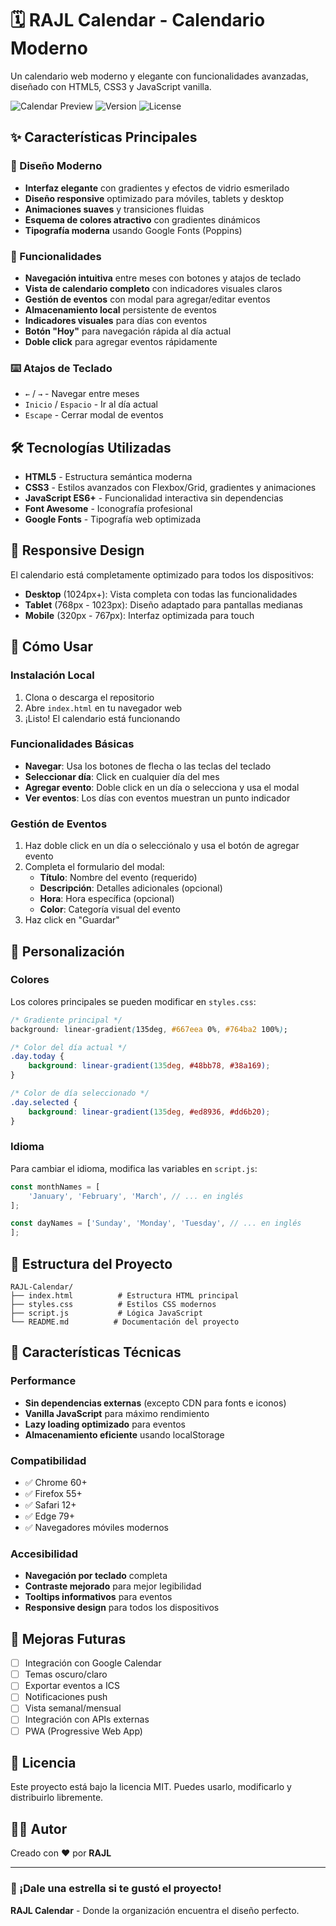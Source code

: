 # 🗓️ RAJL Calendar - Calendario Moderno

Un calendario web moderno y elegante con funcionalidades avanzadas, diseñado con HTML5, CSS3 y JavaScript vanilla.

![Calendar Preview](https://img.shields.io/badge/Status-Completed-success)
![Version](https://img.shields.io/badge/Version-1.0.0-blue)
![License](https://img.shields.io/badge/License-MIT-green)

## ✨ Características Principales

### 🎨 Diseño Moderno
- **Interfaz elegante** con gradientes y efectos de vidrio esmerilado
- **Diseño responsive** optimizado para móviles, tablets y desktop
- **Animaciones suaves** y transiciones fluidas
- **Esquema de colores atractivo** con gradientes dinámicos
- **Tipografía moderna** usando Google Fonts (Poppins)

### 🚀 Funcionalidades
- **Navegación intuitiva** entre meses con botones y atajos de teclado
- **Vista de calendario completo** con indicadores visuales claros
- **Gestión de eventos** con modal para agregar/editar eventos
- **Almacenamiento local** persistente de eventos
- **Indicadores visuales** para días con eventos
- **Botón "Hoy"** para navegación rápida al día actual
- **Doble click** para agregar eventos rápidamente

### ⌨️ Atajos de Teclado
- `←` / `→` - Navegar entre meses
- `Inicio` / `Espacio` - Ir al día actual
- `Escape` - Cerrar modal de eventos

## 🛠️ Tecnologías Utilizadas

- **HTML5** - Estructura semántica moderna
- **CSS3** - Estilos avanzados con Flexbox/Grid, gradientes y animaciones
- **JavaScript ES6+** - Funcionalidad interactiva sin dependencias
- **Font Awesome** - Iconografía profesional
- **Google Fonts** - Tipografía web optimizada

## 📱 Responsive Design

El calendario está completamente optimizado para todos los dispositivos:

- **Desktop** (1024px+): Vista completa con todas las funcionalidades
- **Tablet** (768px - 1023px): Diseño adaptado para pantallas medianas
- **Mobile** (320px - 767px): Interfaz optimizada para touch

## 🎯 Cómo Usar

### Instalación Local
1. Clona o descarga el repositorio
2. Abre `index.html` en tu navegador web
3. ¡Listo! El calendario está funcionando

### Funcionalidades Básicas
- **Navegar**: Usa los botones de flecha o las teclas del teclado
- **Seleccionar día**: Click en cualquier día del mes
- **Agregar evento**: Doble click en un día o selecciona y usa el modal
- **Ver eventos**: Los días con eventos muestran un punto indicador

### Gestión de Eventos
1. Haz doble click en un día o selecciónalo y usa el botón de agregar evento
2. Completa el formulario del modal:
   - **Título**: Nombre del evento (requerido)
   - **Descripción**: Detalles adicionales (opcional)
   - **Hora**: Hora específica (opcional)
   - **Color**: Categoría visual del evento
3. Haz click en "Guardar"

## 🎨 Personalización

### Colores
Los colores principales se pueden modificar en `styles.css`:

```css
/* Gradiente principal */
background: linear-gradient(135deg, #667eea 0%, #764ba2 100%);

/* Color del día actual */
.day.today {
    background: linear-gradient(135deg, #48bb78, #38a169);
}

/* Color de día seleccionado */
.day.selected {
    background: linear-gradient(135deg, #ed8936, #dd6b20);
}
```

### Idioma
Para cambiar el idioma, modifica las variables en `script.js`:

```javascript
const monthNames = [
    'January', 'February', 'March', // ... en inglés
];

const dayNames = ['Sunday', 'Monday', 'Tuesday', // ... en inglés
];
```

## 📂 Estructura del Proyecto

```
RAJL-Calendar/
├── index.html          # Estructura HTML principal
├── styles.css          # Estilos CSS modernos
├── script.js           # Lógica JavaScript
└── README.md          # Documentación del proyecto
```

## 🔧 Características Técnicas

### Performance
- **Sin dependencias externas** (excepto CDN para fonts e iconos)
- **Vanilla JavaScript** para máximo rendimiento
- **Lazy loading optimizado** para eventos
- **Almacenamiento eficiente** usando localStorage

### Compatibilidad
- ✅ Chrome 60+
- ✅ Firefox 55+
- ✅ Safari 12+
- ✅ Edge 79+
- ✅ Navegadores móviles modernos

### Accesibilidad
- **Navegación por teclado** completa
- **Contraste mejorado** para mejor legibilidad
- **Tooltips informativos** para eventos
- **Responsive design** para todos los dispositivos

## 🚀 Mejoras Futuras

- [ ] Integración con Google Calendar
- [ ] Temas oscuro/claro
- [ ] Exportar eventos a ICS
- [ ] Notificaciones push
- [ ] Vista semanal/mensual
- [ ] Integración con APIs externas
- [ ] PWA (Progressive Web App)

## 📄 Licencia

Este proyecto está bajo la licencia MIT. Puedes usarlo, modificarlo y distribuirlo libremente.

## 👨‍💻 Autor

Creado con ❤️ por **RAJL**

---

### 🌟 ¡Dale una estrella si te gustó el proyecto!

**RAJL Calendar** - Donde la organización encuentra el diseño perfecto.
